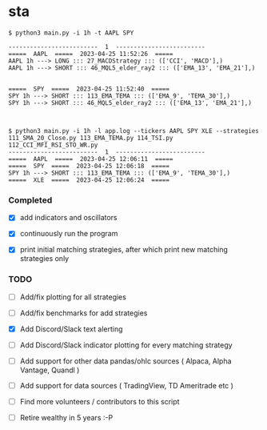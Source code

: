 # sta

```
$ python3 main.py -i 1h -t AAPL SPY

-------------------------  1  -------------------------
=====  AAPL  =====  2023-04-25 11:52:26  =====
AAPL 1h ---> LONG ::: 27_MACDStrategy ::: (['CCI', 'MACD'],)
AAPL 1h ---> SHORT ::: 46_MQL5_elder_ray2 ::: (['EMA_13', 'EMA_21'],)


=====  SPY  =====  2023-04-25 11:52:40  =====
SPY 1h ---> SHORT ::: 113_EMA_TEMA ::: (['EMA_9', 'TEMA_30'],)
SPY 1h ---> SHORT ::: 46_MQL5_elder_ray2 ::: (['EMA_13', 'EMA_21'],)



$ python3 main.py -i 1h -l app.log --tickers AAPL SPY XLE --strategies 111_SMA_20_Close.py 113_EMA_TEMA.py 114_TSI.py 112_CCI_MFI_RSI_STO_WR.py
-------------------------  1  -------------------------
=====  AAPL  =====  2023-04-25 12:06:11  =====
=====  SPY  =====  2023-04-25 12:06:18  =====
SPY 1h ---> SHORT ::: 113_EMA_TEMA ::: (['EMA_9', 'TEMA_30'],)
=====  XLE  =====  2023-04-25 12:06:24  =====

```


### Completed
- [x] add indicators and oscillators
- [x] continuously run the program 
- [x] print initial matching strategies, after which print new matching strategies only


### TODO
- [ ] Add/fix plotting  for all strategies
- [ ] Add/fix benchmarks for add strategies

- [x] Add Discord/Slack text alerting
- [ ] Add Discord/Slack indicator plotting for every matching strategy

- [ ] Add support for other data pandas/ohlc sources ( Alpaca, Alpha Vantage, Quandl )
- [ ] Add support for data sources ( TradingView, TD Ameritrade etc )

- [ ] Find more volunteers / contributors to this script
- [ ] Retire wealthy in 5 years :-P
